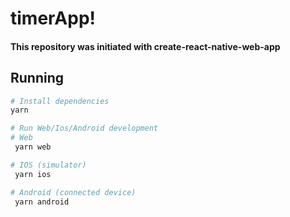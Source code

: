 # timerApp!

#### This repository was initiated with create-react-native-web-app

## Running
```sh
# Install dependencies
yarn

# Run Web/Ios/Android development
# Web
 yarn web

# IOS (simulator)
 yarn ios

# Android (connected device)
 yarn android

